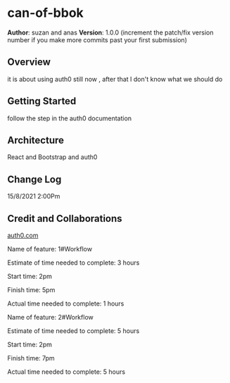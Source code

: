 # can-of-bbok

**Author**: suzan and anas
**Version**: 1.0.0 (increment the patch/fix version number if you make more commits past your first submission)

## Overview
<!-- Provide a high level overview of what this application is and why you are building it, beyond the fact that it's an assignment for this class. (i.e. What's your problem domain?) -->
it is about using auth0 still now , after that I don't know what we should do 

## Getting Started
<!-- What are the steps that a user must take in order to build this app on their own machine and get it running? -->
follow the step in the auth0 documentation 

## Architecture
<!-- Provide a detailed description of the application design. What technologies (languages, libraries, etc) you're using, and any other relevant design information. -->
React and Bootstrap and auth0

## Change Log
<!-- Use this area to document the iterative changes made to your application as each feature is successfully implemented. Use time stamps. Here's an example:

01-01-2001 4:59pm - Application now has a fully-functional express server, with a GET route for the location resource. -->
15/8/2021 2:00Pm

## Credit and Collaborations
[auth0.com](https://manage.auth0.com/)

Name of feature: 1#Workflow

Estimate of time needed to complete: 3 hours

Start time: 2pm

Finish time: 5pm

Actual time needed to complete: 1 hours

Name of feature: 2#Workflow

Estimate of time needed to complete: 5 hours

Start time: 2pm

Finish time: 7pm

Actual time needed to complete: 5 hours